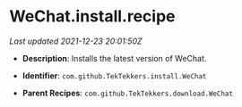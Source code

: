 # WeChat.install.recipe

_Last updated 2021-12-23 20:01:50Z_

- **Description**: Installs the latest version of WeChat.

- **Identifier**: `com.github.TekTekkers.install.WeChat`

- **Parent Recipes**: `com.github.TekTekkers.download.WeChat`
